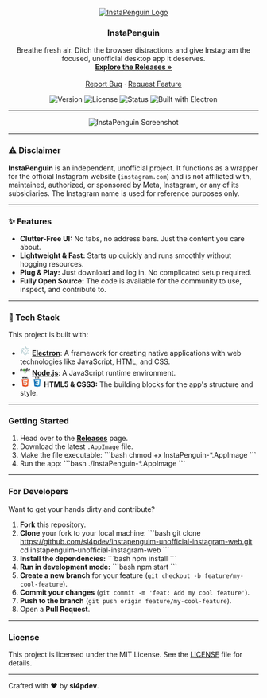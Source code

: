 <p align="center">
  <a href="https://github.com/sl4pdev/instapenguim-unofficial-instagram-web">
    <img src="https://i.imgur.com/Th46CJq.png" alt="InstaPenguin Logo" width="150">
  </a>
  <h3 align="center">InstaPenguin</h3>
  <p align="center">
    Breathe fresh air. Ditch the browser distractions and give Instagram the focused, unofficial desktop app it deserves.
    <br>
    <a href="https://github.com/sl4pdev/instapenguim-unofficial-instagram-web/releases"><strong>Explore the Releases »</strong></a>
    <br>
    <br>
    <a href="https://github.com/sl4pdev/instapenguim-unofficial-instagram-web/issues">Report Bug</a>
    ·
    <a href="https://github.com/sl4pdev/instapenguim-unofficial-instagram-web/pulls">Request Feature</a>
  </p>
</p>

<p align="center">
  <img src="https://img.shields.io/badge/version-1.0.0-blue" alt="Version">
  <img src="https://img.shields.io/badge/license-MIT-green" alt="License">
  <img src="https://img.shields.io/badge/status-active-brightgreen" alt="Status">
  <img src="https://img.shields.io/badge/built%20with-Electron-blueviolet" alt="Built with Electron">
</p>

---

<p align="center">
  <img src="https://i.imgur.com/Wx3UXmB.png" alt="InstaPenguin Screenshot">
</p>

---

### ⚠️ Disclaimer

**InstaPenguin** is an independent, unofficial project. It functions as a wrapper for the official Instagram website (`instagram.com`) and is not affiliated with, maintained, authorized, or sponsored by Meta, Instagram, or any of its subsidiaries. The Instagram name is used for reference purposes only.

---

### ✨ Features

* **Clutter-Free UI:** No tabs, no address bars. Just the content you care about.
* **Lightweight & Fast:** Starts up quickly and runs smoothly without hogging resources.
* **Plug & Play:** Just download and log in. No complicated setup required.
* **Fully Open Source:** The code is available for the community to use, inspect, and contribute to.

---

### 🚀 Tech Stack

This project is built with:

* <img src="https://raw.githubusercontent.com/devicons/devicon/master/icons/electron/electron-original.svg" alt="Electron" width="20" height="20"> [**Electron**](https://www.electronjs.org/): A framework for creating native applications with web technologies like JavaScript, HTML, and CSS.
* <img src="https://raw.githubusercontent.com/devicons/devicon/master/icons/nodejs/nodejs-original-wordmark.svg" alt="Node.js" width="20" height="20"> [**Node.js**](https://nodejs.org/): A JavaScript runtime environment.
* <img src="https://raw.githubusercontent.com/devicons/devicon/master/icons/html5/html5-original-wordmark.svg" alt="HTML5" width="20" height="20"> <img src="https://raw.githubusercontent.com/devicons/devicon/master/icons/css3/css3-original-wordmark.svg" alt="CSS3" width="20" height="20"> **HTML5 & CSS3:** The building blocks for the app's structure and style.

---

### Getting Started

1.  Head over to the [**Releases**](https://github.com/sl4pdev/instapenguim-unofficial-instagram-web/releases) page.
2.  Download the latest `.AppImage` file.
3.  Make the file executable:
    \`\`\`bash
    chmod +x InstaPenguin-*.AppImage
    \`\`\`
4.  Run the app:
    \`\`\`bash
    ./InstaPenguin-*.AppImage
    \`\`\`

---

### For Developers

Want to get your hands dirty and contribute?

1.  **Fork** this repository.
2.  **Clone** your fork to your local machine:
    \`\`\`bash
    git clone https://github.com/sl4pdev/instapenguim-unofficial-instagram-web.git
    cd instapenguim-unofficial-instagram-web
    \`\`\`
3.  **Install the dependencies:**
    \`\`\`bash
    npm install
    \`\`\`
4.  **Run in development mode:**
    \`\`\`bash
    npm start
    \`\`\`
5.  **Create a new branch** for your feature (`git checkout -b feature/my-cool-feature`).
6.  **Commit your changes** (`git commit -m 'feat: Add my cool feature'`).
7.  **Push to the branch** (`git push origin feature/my-cool-feature`).
8.  Open a **Pull Request**.

---

### License

This project is licensed under the MIT License. See the [LICENSE](LICENSE) file for details.

---

Crafted with ❤️ by **sl4pdev**.
